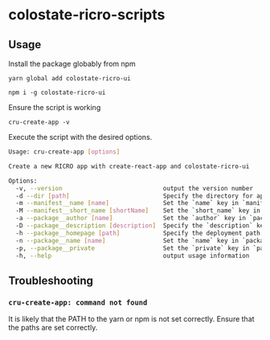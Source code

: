 # colostate-ricro-scripts

## Usage

Install the package globably from npm

```yarn global add colostate-ricro-ui```

```npm i -g colostate-ricro-ui```

Ensure the script is working

```cru-create-app -v```

Execute the script with the desired options.

```bash
Usage: cru-create-app [options] 

Create a new RICRO app with create-react-app and colostate-ricro-ui

Options:
  -v, --version                            output the version number
  -d --dir [path]                          Specify the directory for app installation (default: ".")
  -m --manifest__name [name]               Set the `name` key in `manifest.json` (default: "Create App with colostate-ricro-ui")
  -M --manifest__short_name [shortName]    Set the `short_name` key in `manifest.json` (default: "Create CRU App")
  -a --package__author [name]              Set the `author` key in `package.json` (default: "RICRO")
  -D --package__description [description]  Specify the `description` key in `package.json` (default: "App template built with colostate-ricro-scripts/cru-create-app") 
  -h --package__homepage [path]            Specify the deployment path on the production server (default: "/")
  -n --package__name [name]                Set the `name` key in `package.json` (default: "cru-template")
  -p, --package__private                   Set the `private` key in `package.json` to `true`
  -h, --help                               output usage information
```

## Troubleshooting

### `cru-create-app: command not found`

It is likely that the PATH to the yarn or npm is not set correctly. Ensure that the paths are set correctly.